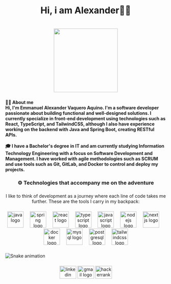 <h1 align="center">Hi, i am Alexander👋🐱</h1>

###

<br clear="both">

<div align="center">
  <img height="200" src="https://i.imgflip.com/65efzo.gif"  />
</div>

###

<h4 align="left">👨‍💻 About me<br>Hi, I'm Emmanuel Alexander Vaquero Aquino. I'm a software developer passionate about building functional and well-designed solutions. I currently specialize in front-end development using technologies such as React, TypeScript, and TailwindCSS, although I also have experience working on the backend with Java and Spring Boot, creating RESTful APIs.<br><br>🎓 I have a Bachelor's degree in IT and am currently studying Information Technology Engineering with a focus on Software Development and Management. I have worked with agile methodologies such as SCRUM and use tools such as Git, GitLab, and Docker to control and deploy my projects.</h4>

###

<h3 align="center">⚙️ Technologies that accompany me on the adventure</h3>

###

<p align="center">I like to think of development as a journey where each line of code takes me further. These are the tools I carry in my backpack:</p>

###

<div align="center">
  <img src="https://skillicons.dev/icons?i=java" height="51" alt="java logo"  />
  <img width="12" />
  <img src="https://skillicons.dev/icons?i=spring" height="51" alt="spring logo"  />
  <img width="12" />
  <img src="https://skillicons.dev/icons?i=react" height="51" alt="react logo"  />
  <img width="12" />
  <img src="https://skillicons.dev/icons?i=ts" height="51" alt="typescript logo"  />
  <img width="12" />
  <img src="https://skillicons.dev/icons?i=js" height="51" alt="javascript logo"  />
  <img width="12" />
  <img src="https://skillicons.dev/icons?i=nodejs" height="51" alt="nodejs logo"  />
  <img width="12" />
  <img src="https://skillicons.dev/icons?i=nextjs" height="51" alt="nextjs logo"  />
  <img width="12" />
  <img src="https://skillicons.dev/icons?i=docker" height="51" alt="docker logo"  />
  <img width="12" />
  <img src="https://skillicons.dev/icons?i=mysql" height="51" alt="mysql logo"  />
  <img width="12" />
  <img src="https://skillicons.dev/icons?i=postgres" height="51" alt="postgresql logo"  />
  <img width="12" />
  <img src="https://skillicons.dev/icons?i=tailwind" height="51" alt="tailwindcss logo"  />
</div>

###

<img src="https://raw.githubusercontent.com/Emma3913/Emma3913/blob/output/snake.svg" alt="Snake animation" />

###

<div align="center">
  <img src="https://raw.githubusercontent.com/maurodesouza/profile-readme-generator/master/src/assets/icons/social/linkedin/default.svg" width="52" height="40" alt="linkedin logo"  />
  <img src="https://raw.githubusercontent.com/maurodesouza/profile-readme-generator/master/src/assets/icons/social/gmail/default.svg" width="52" height="40" alt="gmail logo"  />
  <img src="https://raw.githubusercontent.com/maurodesouza/profile-readme-generator/master/src/assets/icons/social/hackerrank/default.svg" width="52" height="40" alt="hackerrank logo"  />
</div>

###
